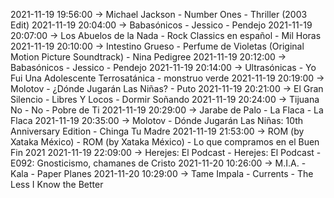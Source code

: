 2021-11-19 19:56:00 -> Michael Jackson - Number Ones - Thriller (2003 Edit)
2021-11-19 20:04:00 -> Babasónicos - Jessico - Pendejo
2021-11-19 20:07:00 -> Los Abuelos de la Nada - Rock Classics en español - Mil Horas
2021-11-19 20:10:00 -> Intestino Grueso - Perfume de Violetas (Original Motion Picture Soundtrack) - Nina Pedigree
2021-11-19 20:12:00 -> Babasónicos - Jessico - Pendejo
2021-11-19 20:14:00 -> Ultrasónicas - Yo Fui Una Adolescente Terrosatánica - monstruo verde
2021-11-19 20:19:00 -> Molotov - ¿Dónde Jugarán Las Niñas? - Puto
2021-11-19 20:21:00 -> El Gran Silencio - Libres Y Locos - Dormir Soñando
2021-11-19 20:24:00 -> Tijuana No - No - Pobre de Ti
2021-11-19 20:29:00 -> Jarabe de Palo - La Flaca - La Flaca
2021-11-19 20:35:00 -> Molotov - Dónde Jugarán Las Niñas: 10th Anniversary Edition - Chinga Tu Madre
2021-11-19 21:53:00 -> ROM (by Xataka México) - ROM (by Xataka México) - Lo que compramos en el Buen Fin 2021
2021-11-19 22:09:00 -> Herejes: El Podcast - Herejes: El Podcast - E092: Gnosticismo, chamanes de Cristo
2021-11-20 10:26:00 -> M.I.A. - Kala - Paper Planes
2021-11-20 10:29:00 -> Tame Impala - Currents - The Less I Know the Better
